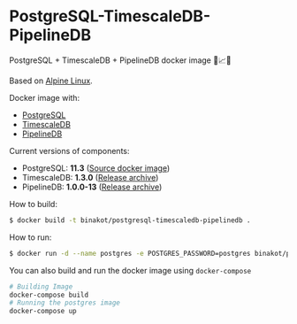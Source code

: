# PostgreSQL-TimescaleDB-PipelineDB

PostgreSQL + TimescaleDB + PipelineDB docker image 🐘📈🔀

Based on [Alpine Linux](https://alpinelinux.org).

Docker image with:
* [PostgreSQL](https://www.postgresql.org/)
* [TimescaleDB](https://www.timescale.com/)
* [PipelineDB](https://www.pipelinedb.com/)

Current versions of components:
* PostgreSQL: **11.3** ([Source docker image](https://store.docker.com/images/postgres))
* TimescaleDB: **1.3.0** ([Release archive](https://github.com/timescale/timescaledb/releases/tag/1.3.0))
* PipelineDB: **1.0.0-13** ([Release archive](https://github.com/pipelinedb/pipelinedb/releases/tag/1.0.0-13))

How to build:

```bash
$ docker build -t binakot/postgresql-timescaledb-pipelinedb .
```

How to run:

```bash
$ docker run -d --name postgres -e POSTGRES_PASSWORD=postgres binakot/postgresql-timescaledb-pipelinedb
```

You can also build and run the docker image using `docker-compose`

```sh
# Building Image
docker-compose build
# Running the postgres image
docker-compose up
```